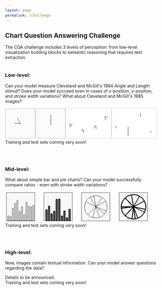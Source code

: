 ```yaml
---
layout: page
permalink: /challenge
---
```


<h2>Chart Question Answering Challenge</h2>

The CQA challenge includes 3 levels of perception: from  low-level visualization building blocks to semantic reasoning that requires text extraction.<br><br>

<h3>Low-level:</h3> Can your model measure Cleveland and McGill's 1984 Angle and Length stimuli? Does your model succeed even in cases of x-position, y-position, and stroke width variations? What about Cleveland and McGill's 1985 images?

<img src='gfx/angle.png' style='height:100px'><img src='gfx/length.png' style='height:100px'><img src='gfx/4angle.png' style='height:99px;border:1px solid lightgray;'><img src='gfx/4length.png' style='height:99px;border:1px solid lightgray;'><br>
<a class='lightgray'>Training and test sets coming very soon!</a>

<br><br>

<h3>Mid-level:</h3> What about simple bar and pie charts? Can your model successfully compare ratios - even with stroke width variations?

<img src='gfx/midlevel.png' style='height:100px'><br>
<a class='lightgray'>Training and test sets coming very soon!</a>

<br><br>

<h3>High-level:</h3> Now, images contain textual information. Can your model answer questions regarding the data?

Details to be announced.
<br>
<a class='lightgray'>Training and test sets coming very soon!</a>


